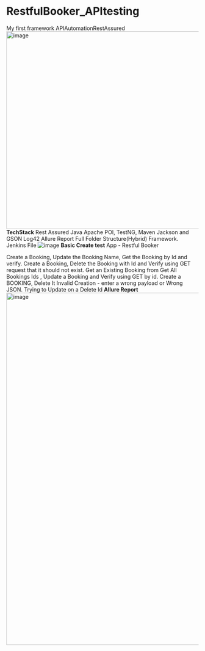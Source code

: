 # RestfulBooker_APItesting
My first framework
APIAutomationRestAssured
<img width="517" alt="image" src="https://github.com/sachi1407/RestfulBooker_APItesting/assets/77764146/7499711f-70cf-498f-8c96-1f996afd3391">
**TechStack**
Rest Assured
Java
Apache POI, TestNG, Maven
Jackson and GSON
Log42
Allure Report
Full Folder Structure(Hybrid) Framework.
Jenkins File
![image](https://github.com/sachi1407/RestfulBooker_APItesting/assets/77764146/0033a911-4d5e-434d-820c-3d5fa91f1580)
**Basic Create test**
App - Restful Booker 

Create a Booking, Update the Booking Name, Get the Booking by Id and verify.
Create a Booking, Delete the Booking with Id and Verify using GET request that it should not exist.
Get an Existing Booking from Get All Bookings Ids , Update a Booking and Verify using GET by id.
Create a BOOKING, Delete It
Invalid Creation - enter a wrong payload or Wrong JSON.
Trying to Update on a Delete Id
                                           **Allure Report**
<img width="922" alt="image" src="https://github.com/sachi1407/RestfulBooker_APItesting/assets/77764146/cd62868d-7af4-451a-8879-dc8c084c5944">
                


  

